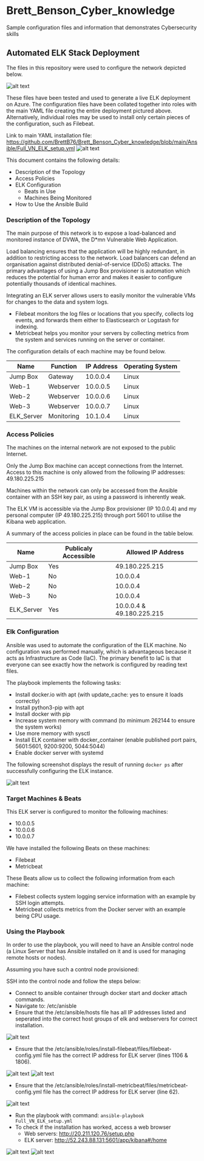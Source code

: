 # Brett_Benson_Cyber_knowledge
Sample configuration files and information that demonstrates Cybersecurity skills
## Automated ELK Stack Deployment

The files in this repository were used to configure the network depicted below.

![alt text](https://github.com/BrettB76/Brett_Benson_Cyber_knowledge/blob/main/Diagrams/Cloud_network_with_ELK.png "Cloud Network with ELK")

These files have been tested and used to generate a live ELK deployment on Azure. The configuration files have been collated together into roles with the main YAML file creating the entire deployment pictured above.
Alternatively, individual roles may be used to install only certain pieces of the configuration, such as Filebeat.

Link to main YAML installation file: https://github.com/BrettB76/Brett_Benson_Cyber_knowledge/blob/main/Ansible/Full_VN_ELK_setup.yml
![alt text](https://github.com/BrettB76/Brett_Benson_Cyber_knowledge/blob/main/Images/Full_VN_ELK_setup.png "Set up YML")

This document contains the following details:
- Description of the Topology
- Access Policies
- ELK Configuration
  - Beats in Use
  - Machines Being Monitored
- How to Use the Ansible Build


### Description of the Topology

The main purpose of this network is to expose a load-balanced and monitored instance of DVWA, the D*mn Vulnerable Web Application.

Load balancing ensures that the application will be highly redundant, in addition to restricting access to the network.
Load balancers can defend an organisation against distributed denial-of-service (DDoS) attacks.
The primary advantages of using a Jump Box provisioner is automation which reduces the potential for human error and makes it easier to configure potentially thousands of identical machines.

Integrating an ELK server allows users to easily monitor the vulnerable VMs for changes to the data and system logs.
- Filebeat monitors the log files or locations that you specify, collects log events, and forwards them either to Elasticsearch or Logstash for indexing.
- Metricbeat helps you monitor your servers by collecting metrics from the system and services running on the server or container.

The configuration details of each machine may be found below.

| Name       | Function   | IP Address | Operating System |
|------------|------------|------------|------------------|
| Jump Box   | Gateway    | 10.0.0.4   | Linux            |
| Web-1      | Webserver  | 10.0.0.5   | Linux            |
| Web-2      | Webserver  | 10.0.0.6   | Linux            |
| Web-3      | Webserver  | 10.0.0.7   | Linux            |
| ELK_Server | Monitoring | 10.1.0.4   | Linux            |

### Access Policies

The machines on the internal network are not exposed to the public Internet. 

Only the Jump Box machine can accept connections from the Internet. Access to this machine is only allowed from the following IP addresses:
49.180.225.215

Machines within the network can only be accessed from the Ansible container with an SSH key pair, as using a password is inherently weak.

The ELK VM is accessible via the Jump Box provisioner (IP 10.0.0.4) and my personal computer (IP 49.180.225.215) through port 5601 to utilise the Kibana web application.

A summary of the access policies in place can be found in the table below.

| Name       | Publicaly Accessible | Allowed IP Address        |
|------------|----------------------|---------------------------|
| Jump Box   | Yes                  | 49.180.225.215            |
| Web-1      | No                   | 10.0.0.4                  |
| Web-2      | No                   | 10.0.0.4                  |
| Web-3      | No                   | 10.0.0.4                  |
| ELK_Server | Yes                  | 10.0.0.4 & 49.180.225.215 |

### Elk Configuration

Ansible was used to automate the configuration of the ELK machine. No configuration was performed manually, which is advantageous because it acts as Infrastructure as Code (IaC).
The primary benefit to IaC is that everyone can see exactly how the network is configured by reading text files.

The playbook implements the following tasks:
- Install docker.io with apt (with update_cache: yes to ensure it loads correctly)
- Install python3-pip with apt
- Install docker with pip
- Increase system memory with command (to minimum 262144 to ensure the system works)
- Use more memory with sysctl
- Install ELK container with docker_container (enable published port pairs, 5601:5601, 9200:9200, 5044:5044)
- Enable docker server with systemd

The following screenshot displays the result of running `docker ps` after successfully configuring the ELK instance.

![alt text](https://github.com/BrettB76/Brett_Benson_Cyber_knowledge/blob/main/Images/docker_ps_output.png "Docker output")

### Target Machines & Beats
This ELK server is configured to monitor the following machines:
- 10.0.0.5
- 10.0.0.6
- 10.0.0.7

We have installed the following Beats on these machines:
- Filebeat
- Metricbeat

These Beats allow us to collect the following information from each machine:
- Filebest collects system logging service information with an example by SSH login attempts.
- Metricbeat collects metrics from the Docker server with an example being CPU usage.

### Using the Playbook
In order to use the playbook, you will need to have an Ansible control node (a Linux Server that has Ansible installed on it and is used for managing remote hosts or nodes).

Assuming you have such a control node provisioned: 

SSH into the control node and follow the steps below:
- Connect to ansible container through docker start and docker attach commands.
- Navigate to: /etc/anisble
- Ensure that the /etc/ansible/hosts file has all IP addresses listed and seperated into the correct host groups of elk and webservers for correct installation.

![alt text](https://github.com/BrettB76/Brett_Benson_Cyber_knowledge/blob/main/Images/hosts_configuration.png "Hosts configuration")
- Ensure that the /etc/ansible/roles/install-filebeat/files/filebeat-config.yml file has the correct IP address for ELK server (lines 1106 & 1806).

![alt text](https://github.com/BrettB76/Brett_Benson_Cyber_knowledge/blob/main/Images/Filebeat_config_line_1106.png "Filebeat 1106")
![alt text](https://github.com/BrettB76/Brett_Benson_Cyber_knowledge/blob/main/Images/Filebeat%20config_line_1806.png "Filebeat 1806")
- Ensure that the /etc/ansible/roles/install-metricbeat/files/metricbeat-config.yml file has the correct IP address for ELK server (line 62).

![alt text](https://github.com/BrettB76/Brett_Benson_Cyber_knowledge/blob/main/Images/Metricbeat_config.png "Metricbeat")
- Run the playbook with command: `ansible-playbook Full_VN_ELK_setup.yml`
- To check if the installation has worked, access a web browser
  - Web servers: http://20.211.120.76/setup.php
  - ELK server: http://52.243.88.131:5601/app/kibana#/home

![alt text](https://github.com/BrettB76/Brett_Benson_Cyber_knowledge/blob/main/Images/Web_servers_confirmed.png "Webservers")
![alt text](https://github.com/BrettB76/Brett_Benson_Cyber_knowledge/blob/main/Images/Kibana_confirmed.png "Kibana")
